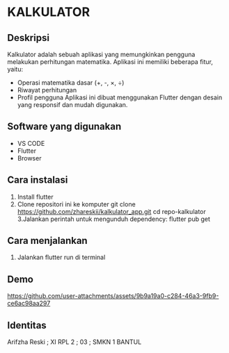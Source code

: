# KALKULATOR

## Deskripsi
Kalkulator adalah sebuah aplikasi yang memungkinkan pengguna melakukan perhitungan matematika. Aplikasi ini memiliki beberapa fitur, yaitu:

- Operasi matematika dasar (+, -, ×, ÷)
- Riwayat perhitungan
- Profil pengguna
Aplikasi ini dibuat menggunakan Flutter dengan desain yang responsif dan mudah digunakan.

## Software yang digunakan

- VS CODE
- Flutter
- Browser

## Cara instalasi

1. Install flutter
2. Clone repositori ini ke komputer
   git clone https://github.com/zhareskii/kalkulator_app.git cd repo-kalkulator 3.Jalankan perintah untuk mengunduh dependency: flutter pub get

## Cara menjalankan
1. Jalankan flutter run di terminal

## Demo
https://github.com/user-attachments/assets/9b9a19a0-c284-46a3-9fb9-ce6ac98aa297

## Identitas
Arifzha Reski ; XI RPL 2 ; 03 ; SMKN 1 BANTUL
